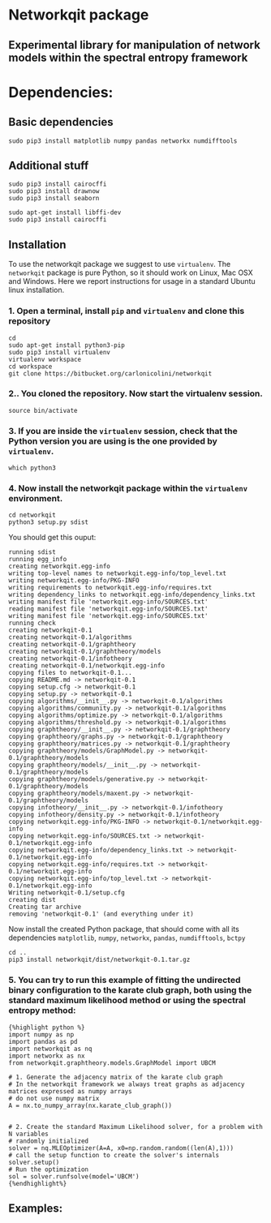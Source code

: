 # Networkqit package

## Experimental library for manipulation of network models within the spectral entropy framework

# Dependencies:

## Basic dependencies

	sudo pip3 install matplotlib numpy pandas networkx numdifftools
	
## Additional stuff

	sudo pip3 install cairocffi
	sudo pip3 install drawnow
	sudo pip3 install seaborn

	sudo apt-get install libffi-dev
	sudo pip3 install cairocffi


## Installation

To use the networkqit package we suggest to use `virtualenv`. The `networkqit` package is pure Python, so it should work on Linux, Mac OSX and Windows. Here we report instructions for usage in a standard Ubuntu linux installation.

### 1. Open a terminal, install `pip` and `virtualenv` and clone this repository
	
	cd
	sudo apt-get install python3-pip
	sudo pip3 install virtualenv
	virtualenv workspace
	cd workspace
	git clone https://bitbucket.org/carlonicolini/networkqit
	
### 2.. You cloned the repository. Now start the virtualenv session.

	source bin/activate

### 3. If you are inside the `virtualenv` session, check that the Python version you are using is the one provided by `virtualenv`.

	which python3

### 4. Now install the networkqit package within the `virtualenv` environment.

	cd networkqit
	python3 setup.py sdist

You should get this ouput:

	running sdist
	running egg_info
	creating networkqit.egg-info
	writing top-level names to networkqit.egg-info/top_level.txt
	writing networkqit.egg-info/PKG-INFO
	writing requirements to networkqit.egg-info/requires.txt
	writing dependency_links to networkqit.egg-info/dependency_links.txt
	writing manifest file 'networkqit.egg-info/SOURCES.txt'
	reading manifest file 'networkqit.egg-info/SOURCES.txt'
	writing manifest file 'networkqit.egg-info/SOURCES.txt'
	running check
	creating networkqit-0.1
	creating networkqit-0.1/algorithms
	creating networkqit-0.1/graphtheory
	creating networkqit-0.1/graphtheory/models
	creating networkqit-0.1/infotheory
	creating networkqit-0.1/networkqit.egg-info
	copying files to networkqit-0.1...
	copying README.md -> networkqit-0.1
	copying setup.cfg -> networkqit-0.1
	copying setup.py -> networkqit-0.1
	copying algorithms/__init__.py -> networkqit-0.1/algorithms
	copying algorithms/community.py -> networkqit-0.1/algorithms
	copying algorithms/optimize.py -> networkqit-0.1/algorithms
	copying algorithms/threshold.py -> networkqit-0.1/algorithms
	copying graphtheory/__init__.py -> networkqit-0.1/graphtheory
	copying graphtheory/graphs.py -> networkqit-0.1/graphtheory
	copying graphtheory/matrices.py -> networkqit-0.1/graphtheory
	copying graphtheory/models/GraphModel.py -> networkqit-0.1/graphtheory/models
	copying graphtheory/models/__init__.py -> networkqit-0.1/graphtheory/models
	copying graphtheory/models/generative.py -> networkqit-0.1/graphtheory/models
	copying graphtheory/models/maxent.py -> networkqit-0.1/graphtheory/models
	copying infotheory/__init__.py -> networkqit-0.1/infotheory
	copying infotheory/density.py -> networkqit-0.1/infotheory
	copying networkqit.egg-info/PKG-INFO -> networkqit-0.1/networkqit.egg-info
	copying networkqit.egg-info/SOURCES.txt -> networkqit-0.1/networkqit.egg-info
	copying networkqit.egg-info/dependency_links.txt -> networkqit-0.1/networkqit.egg-info
	copying networkqit.egg-info/requires.txt -> networkqit-0.1/networkqit.egg-info
	copying networkqit.egg-info/top_level.txt -> networkqit-0.1/networkqit.egg-info
	Writing networkqit-0.1/setup.cfg
	creating dist
	Creating tar archive
	removing 'networkqit-0.1' (and everything under it)


Now install the created Python package, that should come with all its dependencies `matplotlib`, `numpy`, `networkx`, `pandas`, `numdifftools`, `bctpy`

	cd ..
	pip3 install networkqit/dist/networkqit-0.1.tar.gz 


### 5. You can try to run this example of fitting the undirected binary configuration to the **karate club graph**, both using the standard maximum likelihood method or using the spectral entropy method:

	{%highlight python %}
	import numpy as np
	import pandas as pd
	import networkqit as nq
	import networkx as nx
	from networkqit.graphtheory.models.GraphModel import UBCM

	# 1. Generate the adjacency matrix of the karate club graph
	# In the networkqit framework we always treat graphs as adjacency matrices expressed as numpy arrays
	# do not use numpy matrix
	A = nx.to_numpy_array(nx.karate_club_graph())

	
	# 2. Create the standard Maximum Likelihood solver, for a problem with N variables
	# randomly initialized
	solver = nq.MLEOptimizer(A=A, x0=np.random.random((len(A),1)))
	# call the setup function to create the solver's internals
	solver.setup() 
	# Run the optimization
	sol = solver.runfsolve(model='UBCM')
	{%endhighlight%}

## Examples:
